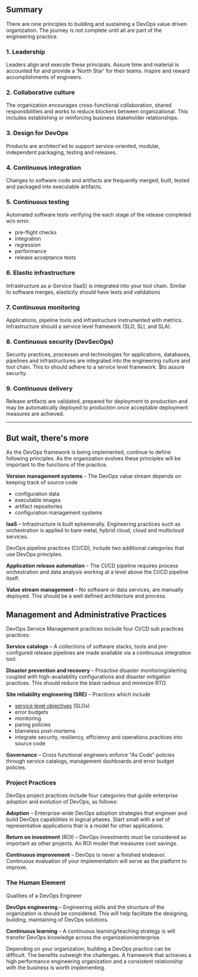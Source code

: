## Summary
There are nine principles to building and sustaining a DevOps value driven organization. The journey
is not complete until all are part of the engineering practice.

### 1. Leadership
  Leaders align and execute these principals. Assure time and material is accounted for and provide
  a 'North Star' for their teams. Inspire and reward accomplishments of engineers.

### 2. Collaborative culture
  The organization encourages cross-functional collaboration, shared responsibilities and works to
  reduce blockers between organizational. This includes establishing or reinforcing business
  stakeholder relationships.


### 3. Design for DevOps
  Products are architect'ed to support service-oriented, modular, independent packaging, testing and
  releases.

### 4. Continuous integration
  Changes to software code and artifacts are frequently merged, built, tested
  and packaged into executable artifacts.

### 5. Continuous testing
  Automated software tests verifying the each stage of the release completed w/o error.
  * pre-flight checks
  * integration
  * regression
  * performance
  * release acceptance tests

### 6. Elastic infrastructure
  Infrastructure as a-Service (IaaS) is integrated into your tool chain. Similar to software merges,
  elasticity should have tests and validations

### 7. Continuous monitoring
  Applications, pipeline tools and infrastructure instrumented with metrics. Infrastructure should a
  service level framework (SLO, SLI, and SLA).

### 8. Continuous security (DevSecOps)
  Security practices, processes and technologies for applications, databases, pipelines and
  infrastructures are integrated into the engineering culture and tool chain. This to should adhere
  to a service level framework. $to assure security.

### 9. Continuous delivery
  Release artifacts are validated, prepared for deployment to production and may be automatically deployed to production once acceptable deployment measures are achieved.
  ____________________________________

## But wait, there's more
  As the DevOps framework is being implemented, continue to define following principles. As the 
  organization evolves these principles will be important to the functions of the practice.

  **Version management systems** – The DevOps value stream depends on keeping track of source code
   * configuration data
   * executable images
   * artifact repositories
   * configuration management systems

  **IaaS** – Infrastructure is built ephemerally. Engineering practices such as orchestration is
  applied to bare metal, hybrid cloud, cloud  and multicloud services. 

  DevOps pipeline practices (CI/CD), include two additional categories that use DevOps principles.

  **Application release automation** – The CI/CD pipeline requires process orchestration and data
  analysis working at a level above the CI/CD pipeline itself.

  **Value stream management** – No software or data services, are manually deployed. This should be
  a well defined architecture and process.

## Management and Administrative Practices
  DevOps Service Management practices include four CI/CD sub practices practices:

  **Service catalogs** – A collections of software stacks, tools and pre-configured release
  pipelines are made available via a continuous integration tool. 

  **Disaster prevention and recovery** – Proactive disaster monitoring/alerting coupled with
  high-availability configurations and disaster mitigation practices. This should reduce the blast
  radious and minimize RTO. 

  **Site reliability engineering (SRE)** – Practices which include
  * [service level objectives](https://github.com/winslowb/winslowb/blob/master/servicelevle.md) (SLOs)
  * error budgets
  * monitoring
  * paring policies
  * blameless post-mortems
  * integrate security, resiliency, efficiency and operations practices into source code

  **Governance** – Cross functional engineers enforce "As Code" policies through service catalogs, management dashboards and error budget policies.

### Project Practices
  DevOps project practices include four categories that guide enterprise adoption and evolution of DevOps, as follows:

  **Adoption** – Enterprise-wide DevOps adoption strategies that engineer and build DevOps
  capabilities in logical phases. Start small with a set of representative applications that is a
  model for other applications.

  **Return on investment** (ROI) – DevOps investments must be considered as important as other
  projects. An ROI model that measures cost savings.

  **Continuous improvement** – DevOps is never a finished endeavor. Continuous evaluation of your
  implementation will serve as the platform to improve.   

### The Human Element
  Qualities of a DevOps Engineer

  **DevOps engineering** – Engineering skills and the structure of the organization is should be
  considered. This will help facilitate the designing, building, maintaining of DevOps solutions.

  **Continuous learning** – A continuous learning/teaching strategy is will transfer DevOps
  knowledge across the organization/enterprise.

  Depending on your organization, building a DevOps practice can be difficult. The benefits outweigh the challenges. A framework
  that achieves a high performance engineering organization and a consistent relationship with the business is worth implementing.

